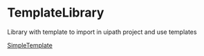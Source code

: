 # TemplateLibrary

Library with template to import in uipath project and use templates

[SimpleTemplate](https://github.com/echicasprado/TemplateLibrary/blob/main/Documentation/SimpleTemplate.md)
